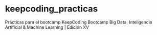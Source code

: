 # keepcoding_practicas
Prácticas para el bootcamp KeepCoding Bootcamp Big Data, Inteligencia Artificial &amp; Machine Learning | Edición XV
